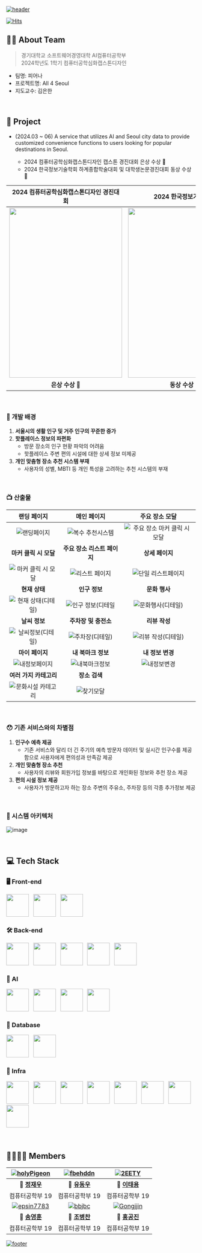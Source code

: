 [![header](https://capsule-render.vercel.app/api?type=waving&color=gradient&customColorList=4&animation=fadeIn&height=230&section=header&text=All%204%20Seoul&desc=2024학년도%201학기%20컴퓨터공학심화캡스톤디자인&fontSize=40&fontAlign=50&fontAlignY=33&descSize=20&descAlign=50&descAlignY=55&fontColor=black)](https://github.com/2024-Advanced-Capstone-Design)


[![Hits](https://hits.seeyoufarm.com/api/count/incr/badge.svg?url=https%3A%2F%2Fgithub.com%2F2024-KDH-Capstone-Design%2Fhit-counter&count_bg=%2300C9FF&title_bg=%23555555&icon=github.svg&icon_color=%23E7E7E7&title=Hits&edge_flat=false)](https://github.com/2024-KDH-Capstone-Design)

## 💁🏻 About Team
> 경기대학교 소프트웨어경영대학 AI컴퓨터공학부  
> 2024학년도 1학기 컴퓨터공학심화캡스톤디자인
- 팀명: 피어나
- 프로젝트명: All 4 Seoul
- 지도교수: 김은한

&nbsp;  

## 🚀 Project
- (2024.03 ~ 06) A service that utilizes AI and Seoul city data to provide customized convenience functions to users looking for popular destinations in Seoul.

   - 2024 컴퓨터공학심화캡스톤디자인 캡스톤 경진대회 은상 수상 🥈
   - 2024 한국정보기술학회 하계종합학술대회 및 대학생논문경진대회 동상 수상 🥉

|**2024 컴퓨터공학심화캡스톤디자인 경진대회**|**2024 한국정보기술학회**|
|:---:|:---:|
|<img src="https://github.com/2024-Advanced-Capstone-Design/.github/assets/102457140/54b4e876-72da-46f8-a11c-7320122de41a" width="300" height="450">|<img src="https://github.com/2024-Advanced-Capstone-Design/.github/assets/102457140/ccb47109-06dc-4ad8-b3c9-b3b05cbc8e62"  width="300" height="450">|
|**은상 수상 🥇**|**동상 수상 🥉**|

&nbsp; 

### 🐥 개발 배경

1. **서울시의 생활 인구 및 거주 인구의 꾸준한 증가**
2. **핫플레이스 정보의 파편화**
   - 방문 장소의 인구 현황 파악의 어려움
   - 핫플레이스 주변 편의 시설에 대한 상세 정보 미제공
3. **개인 맞춤형 장소 추천 시스템 부재**
   - 사용자의 성별, MBTI 등 개인 특성을 고려하는 추천 시스템의 부재
  
&nbsp; 
  
### 📺 산출물

|**랜딩 페이지**|**메인 페이지**|**주요 장소 모달**|
|:--:|:--:|:--:|
|![랜딩페이지](https://github.com/user-attachments/assets/bcac1e3d-eea0-4643-a2a9-f778b333b48b)|![복수 추천시스템](https://github.com/user-attachments/assets/3e39445f-a5db-4756-a07d-c8a66776c0fc)|![주요 장소 마커 클릭 시 모달](https://github.com/user-attachments/assets/ed65f103-d32a-4c2f-8e17-3fbce59d1b66)|
|**마커 클릭 시 모달**|**주요 장소 리스트 페이지**|**상세 페이지**|
|![마커 클릭 시 모달](https://github.com/user-attachments/assets/77fa604d-96cc-4be1-bc5c-e7d4f7a08fc8)|![리스트 페이지](https://github.com/user-attachments/assets/73490b80-2619-4be9-bd41-c16ef428e8f1)|![단일 리스트페이지](https://github.com/user-attachments/assets/31617e91-5dd5-4c1b-bf0b-7a032c6acf7f)|
|**현재 상태**|**인구 정보**|**문화 행사**|
|![현재 상태(디테일)](https://github.com/user-attachments/assets/db1a3782-7bc0-4c26-8783-ca8251bacfc3)|![인구 정보(디테일](https://github.com/user-attachments/assets/d262641c-6423-410f-96f5-d1429431ed21)|![문화행사(디테일)](https://github.com/user-attachments/assets/588fe354-d240-4959-8aa9-b6ac367ecabc)|
|**날씨 정보**|**주차장 및 충전소**|**리뷰 작성**|
|![날씨정보(디테일)](https://github.com/user-attachments/assets/79c9ecdf-d751-4c84-94fc-cd4ab84e28c9)|![주차장(디테일)](https://github.com/user-attachments/assets/7fb7dbe2-572b-47ca-8222-ca73b0aec3e8)|![리뷰 작성(디테일)](https://github.com/user-attachments/assets/5f18b89f-7ebf-473c-a857-dd98d15ddc5e)|
|**마이 페이지**|**내 북마크 정보**|**내 정보 변경**|
|![내정보페이지](https://github.com/user-attachments/assets/d32df60d-1290-4714-8070-a44e44aaf725)|![내북마크정보](https://github.com/user-attachments/assets/82987804-eeec-4810-81bc-b97a3da874e8)|![내정보변경](https://github.com/user-attachments/assets/513d3e8b-12d8-48e5-9e49-565c717cc7bb)|
|**여러 가지 카테고리**|**장소 검색**|
|![문화시설 카테고리](https://github.com/user-attachments/assets/8735d303-d2d9-4d82-9099-ec16fab0184c)|![찾기모달](https://github.com/user-attachments/assets/e2e941a8-9cf5-4d69-9c7a-288f01727444)|

&nbsp; 

### 😯 기존 서비스와의 차별점

1. **인구수 예측 제공**
   - 기존 서비스와 달리 더 긴 주기의 예측 방문자 데이터 및 실시간 인구수를 제공함으로 사용자에게 편의성과 만족감 제공
2. **개인 맞춤형 장소 추천**
   - 사용자의 리뷰와 회원가입 정보를 바탕으로 개인화된 정보와 추천 장소 제공
3. **편의 시설 정보 제공**
   - 사용자가 방문하고자 하는 장소 주변의 주유소, 주차장 등의 각종 추가정보 제공
  
&nbsp; 

### 🔧 시스템 아키텍처

![image](https://github.com/user-attachments/assets/16cec81f-7ea8-4863-b8fd-6bce8b03fcb5)

&nbsp; 

## 💻 Tech Stack

### 🖥️ Front-end
<img src="https://skillicons.dev/icons?i=js" width="60" /> &nbsp;
<img src="https://skillicons.dev/icons?i=react" width="60" /> &nbsp;
<img src="https://skillicons.dev/icons?i=tailwind" width="60" /> &nbsp;
    
### 🛠 Back-end
<img src="https://skillicons.dev/icons?i=java" width="60" /> &nbsp;
<img src="https://skillicons.dev/icons?i=spring" width="60" /> &nbsp;
<img src="https://github.com/2024-Advanced-Capstone-Design/.github/assets/102457140/d82a41fd-3a69-45d2-b565-781fc5ea3cb8" width="60" /> &nbsp;
<img src="https://github.com/2024-Advanced-Capstone-Design/.github/assets/102457140/0a8fce08-d403-4659-8b50-92039c2d627d" width="60" /> &nbsp;
<img src="https://github.com/2024-Advanced-Capstone-Design/.github/assets/102457140/b61a4e76-9ff7-4de0-a694-66503f6164a9" width="60" /> &nbsp;


### 🧠 AI
<img src="https://skillicons.dev/icons?i=python" width="60" /> &nbsp;
<img src="https://github.com/2024-Advanced-Capstone-Design/.github/assets/102457140/d1d9534b-ae34-46dd-845b-e315d2f1d578" width="60" /> &nbsp;
<img src="https://github.com/2024-Advanced-Capstone-Design/.github/assets/102457140/bfd29813-5a33-4430-bf65-b6bea461b378" width="60" /> &nbsp;
<img src="https://github.com/2024-Advanced-Capstone-Design/.github/assets/102457140/06523f74-e3fc-437d-84ab-baff2e8aa52c" width="60" /> &nbsp;

### 💾 Database
<img src="https://skillicons.dev/icons?i=mysql" width="60" /> &nbsp;
<img src="https://github.com/2024-Advanced-Capstone-Design/.github/assets/102457140/7c053cd9-1c3c-4949-aaf4-5fc9841c367a" width="60" /> &nbsp;


### 📠 Infra
<img src="https://github.com/2024-Advanced-Capstone-Design/.github/assets/102457140/8c93f8c4-1885-4d49-9408-cc7444bd67b3" width="60" /> &nbsp;
<img src="https://github.com/2024-Advanced-Capstone-Design/.github/assets/102457140/70eeb267-9776-4046-8747-1ab8c0a4e2c9" width="60" /> &nbsp;
<img src="https://skillicons.dev/icons?i=vscode" width="60" /> &nbsp;
<img src="https://github.com/2024-Advanced-Capstone-Design/.github/assets/102457140/310a7541-84f6-4c59-96d8-8d9d77a96c28" width="60" /> &nbsp;
<img src="https://skillicons.dev/icons?i=postman" width="60" /> &nbsp;
<img src="https://github.com/2024-Advanced-Capstone-Design/.github/assets/102457140/02ddd28d-2b65-4de2-9549-ea2551163869" width="60" /> &nbsp;
<img src="https://github.com/2024-Advanced-Capstone-Design/.github/assets/102457140/9dca32c7-c5ce-44bc-bc1e-c744c24bd401" width="60" /> &nbsp;
<img src="https://github.com/2024-Advanced-Capstone-Design/.github/assets/102457140/dd02751a-9b0c-40be-a711-572d79686bf4" width="60" /> &nbsp;

&nbsp;

## 👨‍👩‍👧‍👦 Members

|[![holyPigeon](https://github.com/2024-Advanced-Capstone-Design/.github/assets/89138189/fc3c7fe7-27a9-4264-a6fe-4285a74e5e1b)](https://github.com/holyPigeon)|[![fbehddn](https://avatars.githubusercontent.com/u/108855080?v=4)](http://github.com/fbehddn)|[![2EETY](https://avatars.githubusercontent.com/u/113500798?v=4)](http://github.com/2EETY)|
|:---:|:---:|:---:|
|**👑 [정재우](http://github.com/holyPigeon)**|**🐝 [유동우](http://github.com/fbehddn)**|**🐝 [이태용](http://github.com/2EETY)**|
|컴퓨터공학부 19|컴퓨터공학부 19|컴퓨터공학부 19|
|[![epsin7783](https://avatars.githubusercontent.com/u/62544043?v=4)](https://github.com/epsin7783)|[![bbjbc](https://avatars.githubusercontent.com/u/102457140?v=4)](http://github.com/bbjbc)|[![Gongjjin](https://avatars.githubusercontent.com/u/116998029?v=4)](http://github.com/Gongjjin)|
|**🐝 [송영훈](http://github.com/epsin7783)**|**🐝 [조병찬](http://github.com/bbjbc)**|**🐝 [홍공진](http://github.com/Gongjjin)**|
|컴퓨터공학부 19|컴퓨터공학부 19|컴퓨터공학부 19|

[![footer](https://capsule-render.vercel.app/api?type=waving&color=gradient&customColorList=4&animation=fadeIn&section=footer)](https://github.com/2024-Advanced-Capstone-Design) 

